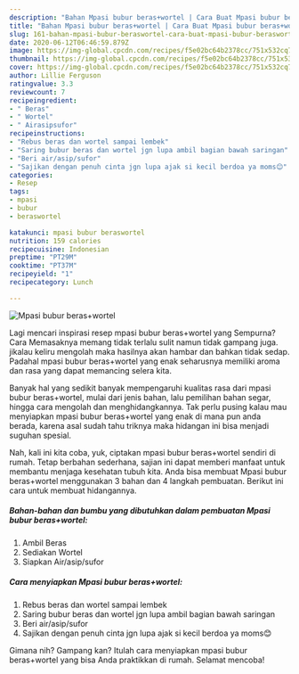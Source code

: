 ```yaml
---
description: "Bahan Mpasi bubur beras+wortel | Cara Buat Mpasi bubur beras+wortel Yang Enak Banget"
title: "Bahan Mpasi bubur beras+wortel | Cara Buat Mpasi bubur beras+wortel Yang Enak Banget"
slug: 161-bahan-mpasi-bubur-beraswortel-cara-buat-mpasi-bubur-beraswortel-yang-enak-banget
date: 2020-06-12T06:46:59.879Z
image: https://img-global.cpcdn.com/recipes/f5e02bc64b2378cc/751x532cq70/mpasi-bubur-beraswortel-foto-resep-utama.jpg
thumbnail: https://img-global.cpcdn.com/recipes/f5e02bc64b2378cc/751x532cq70/mpasi-bubur-beraswortel-foto-resep-utama.jpg
cover: https://img-global.cpcdn.com/recipes/f5e02bc64b2378cc/751x532cq70/mpasi-bubur-beraswortel-foto-resep-utama.jpg
author: Lillie Ferguson
ratingvalue: 3.3
reviewcount: 7
recipeingredient:
- " Beras"
- " Wortel"
- " Airasipsufor"
recipeinstructions:
- "Rebus beras dan wortel sampai lembek"
- "Saring bubur beras dan wortel jgn lupa ambil bagian bawah saringan"
- "Beri air/asip/sufor"
- "Sajikan dengan penuh cinta jgn lupa ajak si kecil berdoa ya moms😊"
categories:
- Resep
tags:
- mpasi
- bubur
- beraswortel

katakunci: mpasi bubur beraswortel 
nutrition: 159 calories
recipecuisine: Indonesian
preptime: "PT29M"
cooktime: "PT37M"
recipeyield: "1"
recipecategory: Lunch

---
```



![Mpasi bubur beras+wortel](https://img-global.cpcdn.com/recipes/f5e02bc64b2378cc/751x532cq70/mpasi-bubur-beraswortel-foto-resep-utama.jpg)

Lagi mencari inspirasi resep mpasi bubur beras+wortel yang Sempurna? Cara Memasaknya memang tidak terlalu sulit namun tidak gampang juga. jikalau keliru mengolah maka hasilnya akan hambar dan bahkan tidak sedap. Padahal mpasi bubur beras+wortel yang enak seharusnya memiliki aroma dan rasa yang dapat memancing selera kita.

Banyak hal yang sedikit banyak mempengaruhi kualitas rasa dari mpasi bubur beras+wortel, mulai dari jenis bahan, lalu pemilihan bahan segar, hingga cara mengolah dan menghidangkannya. Tak perlu pusing kalau mau menyiapkan mpasi bubur beras+wortel yang enak di mana pun anda berada, karena asal sudah tahu triknya maka hidangan ini bisa menjadi suguhan spesial.




Nah, kali ini kita coba, yuk, ciptakan mpasi bubur beras+wortel sendiri di rumah. Tetap berbahan sederhana, sajian ini dapat memberi manfaat untuk membantu menjaga kesehatan tubuh kita. Anda bisa membuat Mpasi bubur beras+wortel menggunakan 3 bahan dan 4 langkah pembuatan. Berikut ini cara untuk membuat hidangannya.

<!--inarticleads1-->

##### Bahan-bahan dan bumbu yang dibutuhkan dalam pembuatan Mpasi bubur beras+wortel:

1. Ambil  Beras
1. Sediakan  Wortel
1. Siapkan  Air/asip/sufor




<!--inarticleads2-->

##### Cara menyiapkan Mpasi bubur beras+wortel:

1. Rebus beras dan wortel sampai lembek
1. Saring bubur beras dan wortel jgn lupa ambil bagian bawah saringan
1. Beri air/asip/sufor
1. Sajikan dengan penuh cinta jgn lupa ajak si kecil berdoa ya moms😊




Gimana nih? Gampang kan? Itulah cara menyiapkan mpasi bubur beras+wortel yang bisa Anda praktikkan di rumah. Selamat mencoba!

